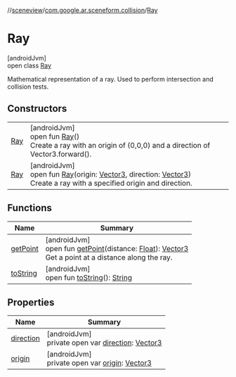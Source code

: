 //[sceneview](../../../index.md)/[com.google.ar.sceneform.collision](../index.md)/[Ray](index.md)

# Ray

[androidJvm]\
open class [Ray](index.md)

Mathematical representation of a ray. Used to perform intersection and collision tests.

## Constructors

| | |
|---|---|
| [Ray](-ray.md) | [androidJvm]<br>open fun [Ray](-ray.md)()<br>Create a ray with an origin of (0,0,0) and a direction of Vector3.forward(). |
| [Ray](-ray.md) | [androidJvm]<br>open fun [Ray](-ray.md)(origin: [Vector3](../../com.google.ar.sceneform.math/-vector3/index.md), direction: [Vector3](../../com.google.ar.sceneform.math/-vector3/index.md))<br>Create a ray with a specified origin and direction. |

## Functions

| Name | Summary |
|---|---|
| [getPoint](get-point.md) | [androidJvm]<br>open fun [getPoint](get-point.md)(distance: [Float](https://kotlinlang.org/api/latest/jvm/stdlib/kotlin/-float/index.html)): [Vector3](../../com.google.ar.sceneform.math/-vector3/index.md)<br>Get a point at a distance along the ray. |
| [toString](to-string.md) | [androidJvm]<br>open fun [toString](to-string.md)(): [String](https://developer.android.com/reference/kotlin/java/lang/String.html) |

## Properties

| Name | Summary |
|---|---|
| [direction](direction.md) | [androidJvm]<br>private open var [direction](direction.md): [Vector3](../../com.google.ar.sceneform.math/-vector3/index.md) |
| [origin](origin.md) | [androidJvm]<br>private open var [origin](origin.md): [Vector3](../../com.google.ar.sceneform.math/-vector3/index.md) |

